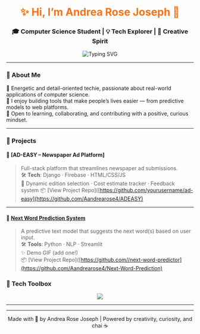 <h1 align="center">
  <span style="color:#f97316;">✨ Hi, I’m <span style="animation: blink 1s step-end infinite;">Andrea Rose Joseph</span> 👋</span>
</h1>

<h3 align="center">🎓 Computer Science Student | 💡 Tech Explorer | 🎤 Creative Spirit</h3>

<p align="center">
  <img src="https://readme-typing-svg.demolab.com?font=Fira+Code&pause=1000&color=F97316&center=true&vCenter=true&width=435&lines=Upcoming+B.Tech+Graduate+(2026);Full-Stack+Dev+in+Training;AI+%2F+Streamlit+Enthusiast;Open+to+Tech+Internships+%26+Collabs" alt="Typing SVG" />
</p>

---

### 🧠 About Me

🌟 Energetic and detail-oriented techie, passionate about real-world applications of computer science.  
🚀 I enjoy building tools that make people’s lives easier — from predictive models to web platforms.  
🎯 Open to learning, collaborating, and contributing with a positive, curious mindset.

---

### 💼 Projects


#### 📰 [AD-EASY – Newspaper Ad Platform]
> Full-stack platform that streamlines newspaper ad submissions.  
🛠️ **Tech**: Django · Firebase · HTML/CSS/JS  
📌 Dynamic edition selection · Cost estimate tracker · Feedback system
📦 [View Project Repo]([https://github.com/yourusername/ad-easy](https://github.com/Aandrearose4/ADEASY)
---

#### 🔮 [Next Word Prediction System](https://github.com/yourusername/next-word-predictor)
> A predictive text model that suggests the next word(s) based on user input.  
🛠️ **Tools**: Python · NLP · Streamlit  
✨ Demo GIF (add one!)  
📦 [View Project Repo]([https://github.com//next-word-predictor](https://github.com/Aandrearose4/Next-Word-Prediction)


### 🧰 Tech Toolbox

<p align="center">
  <img src="https://skillicons.dev/icons?i=python,html,css,js,django,firebase,git,c" />
</p>

---
---
<sub><p align="center">Made with 💙 by Andrea Rose Joseph | Powered by creativity, curiosity, and chai ☕</p></sub>
